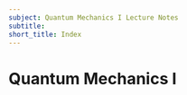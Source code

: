 ```yaml
---
subject: Quantum Mechanics I Lecture Notes
subtitle:
short_title: Index
---
```


# Quantum Mechanics I

[](#quantum-mechanics-i)